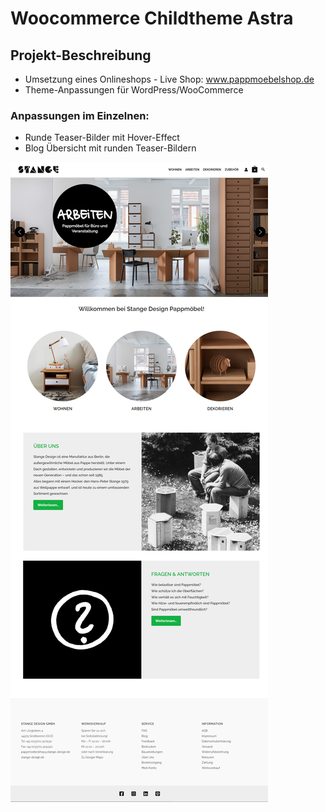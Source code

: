 # Woocommerce Childtheme Astra

## Projekt-Beschreibung
+ Umsetzung eines Onlineshops - Live Shop: www.pappmoebelshop.de
+ Theme-Anpassungen für WordPress/WooCommerce
### Anpassungen im Einzelnen: 
+ Runde Teaser-Bilder mit Hover-Effect
+ Blog Übersicht mit runden Teaser-Bildern

![pappmoebelshop-woo-2022](/img/pappmoebelshop-woo-2022.jpg)
